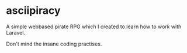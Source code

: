 # asciipiracy

A simple webbased pirate RPG which I created to learn how to work with Laravel.

Don't mind the insane coding practises.
